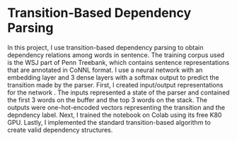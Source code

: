 # Transition-Based Dependency Parsing

In this project, I use transition-based dependency parsing to obtain dependency relations among words in sentence. The training corpus used is the WSJ part of Penn Treebank, which contains sentence representations that are annotated in CoNNL format. I use a neural network with an embedding layer and 3 dense layers with a softmax output to predict the transition made by the parser. First, I created input/output representations for the network . The inputs represented a state of the parser and contained the first 3 words on the buffer and the top 3 words on the stack. The outputs were one-hot-encoded vectors representing the transition and the depndency label. Next, I trained the notebook on Colab using its free K80 GPU. Lastly, I implemented the standard transition-based algorithm to create valid dependency structures.
